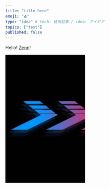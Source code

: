 ```yaml
---
title: "title here"
emoji: "⛳"
type: "idea" # tech: 技術記事 / idea: アイデア
topics: ["test"]
published: false
---
```


Hello! [Zenn](https://zenn.dev)!

![test](/images/articles/test.jpeg)
